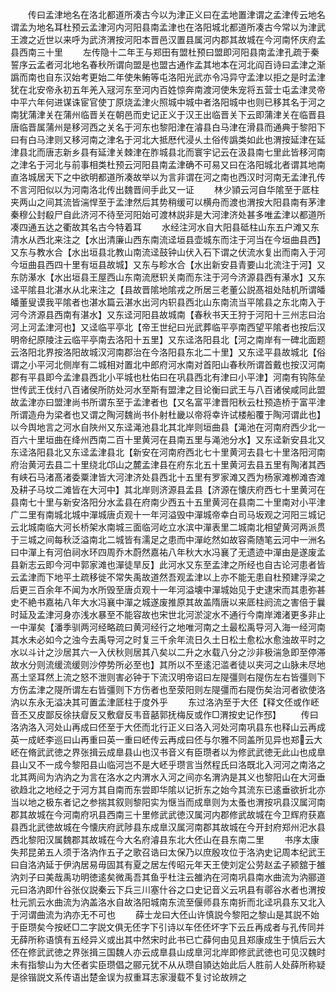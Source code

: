 <!-- { "loadSidebar": true } -->
　　传曰孟津地名在洛北都道所凑古今以为津正义曰在孟地置津谓之孟津传云地名谓孟为地名耳杜预云孟津河内河阳县南孟津也在洛阳城北都道所凑古今常以为津武王渡之近世以来呼为武济渭按河阳本晋邑汉置县属河内郡其故城在今河南怀庆府孟县西南三十里
　　左传隐十二年王与郑田有盟杜预曰盟即河阳县南孟津孔疏于秦誓序云孟者河北地名春秋所谓向盟是也盟古通作孟其地本在河北阎百诗曰孟津之渐譌而南也自东汉始考更始二年使朱鲔等屯洛阳光武亦令冯异守孟津以拒之是时孟津犹在北安帝永初五年羌入冦河东至河内百姓惊奔南渡河使朱宠将五营士屯孟津灵帝中平六年何进谋诛宦官使丁原烧孟津火照城中城中者洛阳城中也则已移其名于河之南犹蒲津关在蒲州临晋关在朝邑而史记正义于汉王出临晋关下云即蒲津关在临晋县唐临晋属蒲州是移河西之关名于河东也黎阳津在濬县白马津在滑县而通典于黎阳下曰有白马津则又移河南之津名于河北大抵厯代浸乆土俗传譌类如此也渭按延津在延津县北而唐志新乡县有延津关棘津在胙城县北而寰宇记云在汲县南七里此皆移河南之津名于河北与前事相类杜预云河阳县南孟津确不可易又曰在洛阳城北者谓其地南直洛城居天下之中欲明都道所凑故举以为言非谓在河之南也西汉时河南无孟津孔传不言河阳似以为河南洛北传出魏晋间手此又一证
　　林少頴云河自华隂至于厎柱夹两山之间其流皆湍悍至于孟津然后其势稍缓可以横舟而渡也渭按大阳县南有茅津秦穆公封殽尸自此济河不待至河阳始可渡林説非是大河津济处甚多唯孟津以都道所凑四通五达之衢故其名古今特着耳
　　水经注河水自大阳县砥柱山东五户滩又东清水从西北来注之【水出清廉山西东南流迳垣县壶城东而注于河当在今垣曲县西】又东与教水合【水出垣县北教山南流迳鼓钟山伏入石下谓之伏流水复出而南入于河今垣曲县西四十里有垣县故城】又东与畛水合【水出新安县青要山北流注于河】又东防濝水【水出垣县王屋西山东南流厯轵关南而东注于河今济源县西有濝水】又东迳平隂县北湛水从北来注之【县故晋隂地隂戎之所居三老董公説髙祖处陆机所谓皤皤董叟谟我平隂者也湛水篇云湛水出河内轵县西北山东南流当平隂县之东北南入于河今济源县西南有湛水】又东迳河阳县故城南【春秋书天王狩于河阳十三州志曰治河上河孟津河也】又迳临平亭北【帝王世纪曰光武葬临平亭南西望平隂者也按后汉明帝纪原陵注云临平亭南去洛阳十五里】又东迳洛阳县北【河之南岸有一碑北面题云洛阳北界按洛阳故城汉河南郡治在今洛阳县东北二十里】又东迳平县故城北【俗谓之小平河北侧岸有二城相对置北中郎府河水南对首阳山春秋所谓首戴也按汉河南郡有平县即今孟津县西北小平城也杜佑曰在巩县西北有津曰小平津】河南有钩陈垒世传武王伐纣八百诸侯所防处河水至斯有盟津之目论衡曰武王与八百诸侯咸同此盟故孟津亦曰盟津尚书所谓东至于孟津者也【又名富平津晋阳秋云杜预造桥于富平津所谓造舟为梁者也又谓之陶河魏尚书仆射杜畿以帝将幸许试楼船覆于陶河谓此也】以今舆地言之河水自陜州又东迳渑池县北其北岸则垣曲县【渑池在河南府西少北一百六十里垣曲在绛州西南二百十里黄河在县南五里与渑池分水】又东迳新安县北又东迳洛阳县北又东迳孟津县北【新安在河南府西北七十里黄河去县七十里洛阳河南府治黄河去县二十里绕北邙山之麓孟津县在府东北五十里黄河去县五里有陶渚其西有峡石马渚髙渚委粟津皆大河津济处县西北十五里有罗家滩又西为杨家滩栁滩杏滩及耕子马坟二滩皆在大河中】其北岸则济源县孟县【济源在懐庆府西七十里黄河在县南七十里与新安洛阳分水孟县在府南少西五十五里黄河在县南二十里南对小平津广二里有南城北城中潬城唐贞观十一年河溢毁中潬城帝幸白司马坂观之河阳三城记云北城南临大河长桥架水南城三面临河屹立水滨中潬表里二城南北相望黄河两派贯于三城之间每秋泛溢南北二城皆有濡足之患而中潬屹然如故容斋随笔云河中一洲名曰中潬上有河伯祠水环四周乔木蔚然嘉祐八年秋大水冯襄了无遗迹中潬由是遂废孟县新志云即今河中郭家滩也潬徒旱反】此河水又东至孟津之所经也自古论河患者皆云孟津而下地平土疏移徙不常失禹故道然吾观孟津以上亦不能无患自杜预建浮梁之后更三百余年不闻为水所毁至唐贞观十一年河溢壊中潬城始见于史逮宋而其患弥甚史不絶书嘉祐八年大水冯襄中潬之城遂废推原其故盖隋唐以来厎柱阏流之害倍于曩时延及孟津河身亦浅水暴至不能容故也宋世北河淤淀水不通行今南岸滩渚更多非止一中潬矣【潘季驯两河经略疏曰黄河经行之地唯河南之土最松禹导河入海一经河南其水未必如今之浊今去禹导河之时复三千余年流日久土日松土愈松水愈浊故平时之水以斗计之沙居其六一入伏秋则居其八矣以二升之水载八分之沙非极湍急即至停滞故水分则流缓流缓则沙停势所必至也】其所以不至逺汜滥者徒以夹河之山脉未尽地髙土坚耳然上流之怒不泄则害必钟于下流汉明帝诏曰左隄彊则右隄伤左右皆彊则下方伤孟津之隄所谓左右皆彊则下方伤者也至荥阳则左隄彊而右隄伤矣治河者欲使洛汭以东永无溢决其可置孟津厎柱于度外乎
　　东过洛汭至于大伾【释文伾或作岯音丕又皮鄙反徐扶睂反又敷睂反韦音嚭郭抚梅反或作□渭按史记作邳】
　　传曰洛汭洛入河处山再成曰伾至于大伾而北行正义曰洛入河处河南巩县东也释山云再成英一成岯李巡曰山再重曰英一重曰岯传云再成曰伾与尔雅不同盖所见异也郑云大岯在脩武武徳之界张揖云成臯县山也汉书音义有臣瓒者以为修武武徳无此山也成臯县山又不一成今黎阳县山临河岂不是大岯乎瓒言当然程氏曰洛既北入河河之南洛之北其两间为汭汭之为言在洛水之内渭水入河之间亦名渭汭是其义也黎阳山在大河垂欲趋北之地经之于河方其自南而东尝即华隂以记折东之始今其流东已逺垂欲折北亦当以地之极东者记之参揣其叙则黎阳实为惬当而成臯则为太蚤也渭按巩县汉属河南郡其故城在今河南府巩县西南三十里修武武徳汉属河内郡修武故城在今卫辉府获嘉县西北武徳故城在今懐庆府武陟县东成臯汉属河南郡其故城在今开封府郑州汜水县西北黎阳汉属魏郡其故城在今大名府濬县东北大伾山在县东南二里
　　书序太康失邦昆弟五人须于洛汭作五子之歌召诰曰太保乃以庶殷攻位于洛汭史记周本纪武王曰自洛汭延于伊汭居易毋固其有夏之居左传昭元年天王使刘定公劳赵孟子颍舘于雒汭刘子曰美哉禹功明徳逺矣微禹吾其鱼乎杜注云雒汭在河南巩县南水曲流为汭郦道元曰洛汭即什谷张仪説秦云下兵三川塞什谷之口史记音义云巩县有鄩谷水者也渭按杜元凯云水曲流为汭盖洛水自故洛阳城南东流至偃师县东南折而北迳巩县东又北入于河谓曲流为汭亦无不可也
　　薛士龙曰大伾山许慎説今黎阳之黎山是其説不始于臣瓒矣今按岯□二字説文俱无伾字下引诗以车伾伾坏字下云丘再成者与孔传同并无薛所称语慎有五经异义或出其中然宋时此书已亡薛何由见且郑康成生于慎后云大伾在修武武徳之界张揖三国魏人亦云成臯县山成臯河北岸即修武武徳也可见汉魏时未有指黎山为大伾者实臣瓒倡之郦元犹不从从瓒自頴达始此后人胜前人处薛所称疑是徐锴説文系传语出楚金误为叔重耳志家漫载不复讨论故辨之
